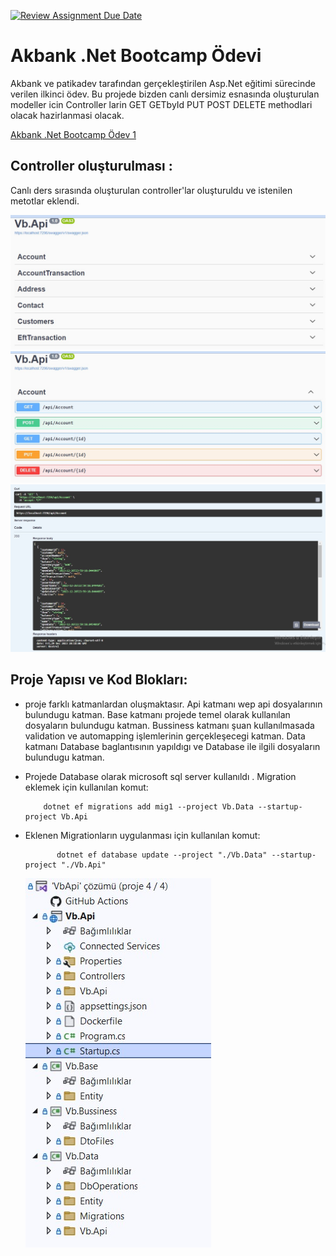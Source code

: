 [![Review Assignment Due Date](https://classroom.github.com/assets/deadline-readme-button-24ddc0f5d75046c5622901739e7c5dd533143b0c8e959d652212380cedb1ea36.svg)](https://classroom.github.com/a/GfoSvSyx)

# Akbank .Net Bootcamp Ödevi
Akbank ve patikadev tarafından gerçekleştirilen Asp.Net eğitimi sürecinde verilen ilkinci ödev. Bu projede bizden canlı dersimiz esnasında oluşturulan modeller icin Controller larin GET GETbyId PUT POST DELETE methodlari olacak hazirlanmasi olacak.

[Akbank .Net Bootcamp Ödev 1](https://www.google.com)

## Controller oluşturulması :
Canlı ders sırasında oluşturulan controller'lar oluşturuldu ve istenilen metotlar eklendi. 


![Resim Açıklaması](images/c1.jpeg)
![Resim Açıklaması](images/c2.jpeg)
![Resim Açıklaması](images/s1.jpeg)

## Proje Yapısı ve Kod Blokları:
- proje farklı katmanlardan oluşmaktasır. Api katmanı wep api dosyalarının bulundugu katman. Base katmanı projede temel olarak kullanılan dosyaların bulundugu katman. Bussiness katmanı şuan kullanılmasada validation ve automapping işlemlerinin gerçekleşecegi katman. Data katmanı Database baglantısının yapıldıgı ve Database ile ilgili dosyaların bulundugu katman.

- Projede Database olarak microsoft sql server kullanıldı . Migration eklemek için kullanılan komut:
    ```
        dotnet ef migrations add mig1 --project Vb.Data --startup-project Vb.Api
    ```
-  Eklenen Migrationların uygulanması için kullanılan komut:
    ```
           dotnet ef database update --project "./Vb.Data" --startup-project "./Vb.Api"
    ```

    ![Resim Açıklaması](images/k1.jpeg)


